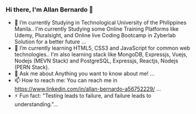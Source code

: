 ### Hi there, I'm Allan Bernardo 👋



- 🔭 I’m currently Studying in Technological University of the Philippines Manila.. I'm currently Studying some Online Training Platforms like Udemy, Pluralsight, and Online live Coding Bootcamp in Zyberlab Solution for a better future ...
- 🌱 I’m currently learning HTML5, CSS3 and JavaScript for common web technologies.. I'm also learning stack like MongoDB, Expressjs, Vuejs, Nodejs (MEVN Stack) and PostgreSQL, Expressjs, Reactjs, Nodejs (PERN Stack).
- 💬 Ask me about Anything you want to know about me! ...
- 📫 How to reach me: You can reach me in https://www.linkedin.com/in/allan-bernardo-a56752229/ ...
- ⚡ Fun fact: "Testing leads to failure, and failure leads to understanding."...

